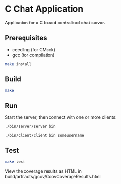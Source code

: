 # C Chat Application

Application for a C based centralized chat server.

## Prerequisites

* ceedling (for CMock)
* gcc (for compilation)

```bash
make install
```

## Build

```bash
make
```

## Run
Start the server, then connect with one or more clients:

```bash
./bin/server/server.bin
```

```bash
./bin/client/client.bin someusername
```

## Test

```bash
make test
```

View the coverage results as HTML in build/artifacts/gcov/GcovCoverageResults.html
